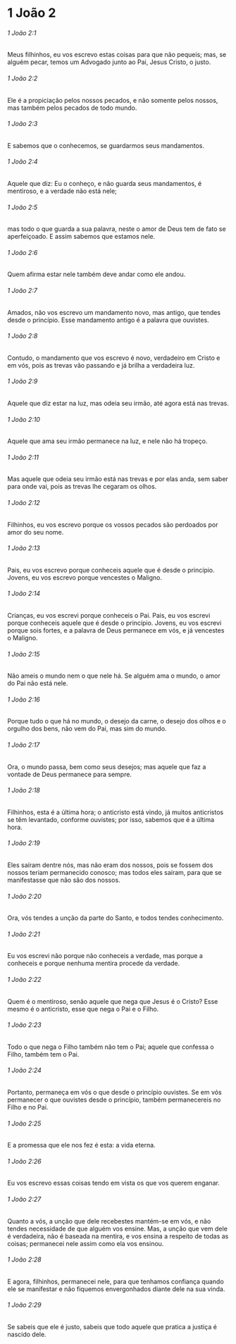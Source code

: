 # 1 João 2

###### 1 João 2:1

Meus filhinhos, eu vos escrevo estas coisas para que não pequeis; mas, se alguém pecar, temos um Advogado junto ao Pai, Jesus Cristo, o justo.

###### 1 João 2:2

Ele é a propiciação pelos nossos pecados, e não somente pelos nossos, mas também pelos pecados de todo mundo.

###### 1 João 2:3

E sabemos que o conhecemos, se guardarmos seus mandamentos.

###### 1 João 2:4

Aquele que diz: Eu o conheço, e não guarda seus mandamentos, é mentiroso, e a verdade não está nele;

###### 1 João 2:5

mas todo o que guarda a sua palavra, neste o amor de Deus tem de fato se aperfeiçoado. E assim sabemos que estamos nele.

###### 1 João 2:6

Quem afirma estar nele também deve andar como ele andou.

###### 1 João 2:7

Amados, não vos escrevo um mandamento novo, mas antigo, que tendes desde o princípio. Esse mandamento antigo é a palavra que ouvistes.

###### 1 João 2:8

Contudo, o mandamento que vos escrevo é novo, verdadeiro em Cristo e em vós, pois as trevas vão passando e já brilha a verdadeira luz.

###### 1 João 2:9

Aquele que diz estar na luz, mas odeia seu irmão, até agora está nas trevas.

###### 1 João 2:10

Aquele que ama seu irmão permanece na luz, e nele não há tropeço.

###### 1 João 2:11

Mas aquele que odeia seu irmão está nas trevas e por elas anda, sem saber para onde vai, pois as trevas lhe cegaram os olhos.

###### 1 João 2:12

Filhinhos, eu vos escrevo porque os vossos pecados são perdoados por amor do seu nome.

###### 1 João 2:13

Pais, eu vos escrevo porque conheceis aquele que é desde o princípio. Jovens, eu vos escrevo porque vencestes o Maligno.

###### 1 João 2:14

Crianças, eu vos escrevi porque conheceis o Pai. Pais, eu vos escrevi porque conheceis aquele que é desde o princípio. Jovens, eu vos escrevi porque sois fortes, e a palavra de Deus permanece em vós, e já vencestes o Maligno.

###### 1 João 2:15

Não ameis o mundo nem o que nele há. Se alguém ama o mundo, o amor do Pai não está nele.

###### 1 João 2:16

Porque tudo o que há no mundo, o desejo da carne, o desejo dos olhos e o orgulho dos bens, não vem do Pai, mas sim do mundo.

###### 1 João 2:17

Ora, o mundo passa, bem como seus desejos; mas aquele que faz a vontade de Deus permanece para sempre.

###### 1 João 2:18

Filhinhos, esta é a última hora; o anticristo está vindo, já muitos anticristos se têm levantado, conforme ouvistes; por isso, sabemos que é a última hora.

###### 1 João 2:19

Eles saíram dentre nós, mas não eram dos nossos, pois se fossem dos nossos teriam permanecido conosco; mas todos eles saíram, para que se manifestasse que não são dos nossos.

###### 1 João 2:20

Ora, vós tendes a unção da parte do Santo, e todos tendes conhecimento.

###### 1 João 2:21

Eu vos escrevi não porque não conheceis a verdade, mas porque a conheceis e porque nenhuma mentira procede da verdade.

###### 1 João 2:22

Quem é o mentiroso, senão aquele que nega que Jesus é o Cristo? Esse mesmo é o anticristo, esse que nega o Pai e o Filho.

###### 1 João 2:23

Todo o que nega o Filho também não tem o Pai; aquele que confessa o Filho, também tem o Pai.

###### 1 João 2:24

Portanto, permaneça em vós o que desde o princípio ouvistes. Se em vós permanecer o que ouvistes desde o princípio, também permanecereis no Filho e no Pai.

###### 1 João 2:25

E a promessa que ele nos fez é esta: a vida eterna.

###### 1 João 2:26

Eu vos escrevo essas coisas tendo em vista os que vos querem enganar.

###### 1 João 2:27

Quanto a vós, a unção que dele recebestes mantém-se em vós, e não tendes necessidade de que alguém vos ensine. Mas, a unção que vem dele é verdadeira, não é baseada na mentira, e vos ensina a respeito de todas as coisas; permanecei nele assim como ela vos ensinou.

###### 1 João 2:28

E agora, filhinhos, permanecei nele, para que tenhamos confiança quando ele se manifestar e não fiquemos envergonhados diante dele na sua vinda.

###### 1 João 2:29

Se sabeis que ele é justo, sabeis que todo aquele que pratica a justiça é nascido dele.

